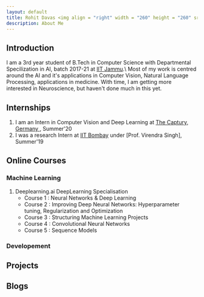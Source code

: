 ```yaml
---
layout: default
title: Rohit Davas <img align = "right" width = "260" height = "260" src="/Images/Rohit.jpeg" alt="Rohit"/> 
description: About Me 
--- 
```


## Introduction

I am a 3rd year student of B.Tech in Computer Science with Departmental Specilization in AI, batch 2017-21 at [IIT Jammu](https://iitjammu.ac.in/).\\
Most of my work is centred around the AI and it's applications in Computer Vision, Natural Language Processing, applications in medicine. With time, I am getting more interested in Neuroscience, but haven't done much in this yet. 

## Internships

1. I am an Intern in Computer Vision and Deep Learning at [ The Captury, Germany ](http://thecaptury.com/), Summer'20
1. I was a research Intern at [IIT Bombay](http://www.iitb.ac.in/) under [Prof. Virendra Singh], Summer'19 

## Online Courses

### Machine Learning

1. Deeplearning.ai DeepLearning Specialisation
   - Course 1 : Neural Networks & Deep Learning
   - Course 2 : Improving Deep Neural Networks: Hyperparameter tuning, Regularization and Optimization
   - Course 3 : Structuring Machine Learning Projects
   - Course 4 : Convolutional Neural Networks
   - Course 5 : Sequence Models

### Developement

## Projects

## Blogs
